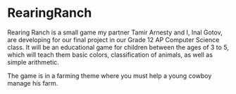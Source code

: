 # RearingRanch
Rearing Ranch is a small game my partner Tamir Arnesty and I, Inal Gotov, are 
developing for our final project in our Grade 12 AP Computer Science class. It will be an educational
game for children between the ages of 3 to 5, which will teach them basic colors, classification of 
animals, as well as simple arithmetic.

The game is in a farming theme where you must help a young cowboy manage his farm.
